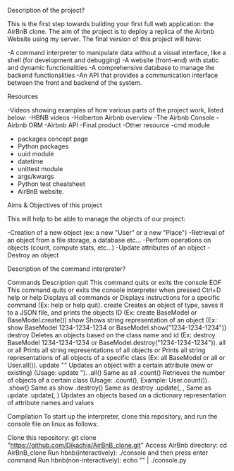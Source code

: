 Description of the project?

This is the first step towards building your first full web application: the AirBnB clone. The aim of the project is to deploy a replica of the Airbnb Website using my server. The final version of this project will have:

-A command interpreter to manipulate data without a visual interface, like a shell (for development and debugging)
-A website (front-end) with static and dynamic functionalities
-A comprehensive database to manage the backend functionalities
-An API that provides a communication interface between the front and backend of the system.

Resources

-Videos showing examples of how various parts of the project work, listed below:
-HBNB videos
-Holberton Airbnb overview
-The Airbnb Console
-Airbnb ORM
-Airbnb API
-Final product
-Other resource
-cmd module
- packages concept page
- Python packages
- uuid module
- datetime
- unittest module
- args/kwargs
- Python test cheatsheet
- AirBnB website.

Aims & Objectives of this project

This will help to be able to manage the objects of our project:

-Creation of a new object (ex: a new "User" or a new "Place")
-Retrieval of an object from a file storage, a database etc...
-Perform operations on objects (count, compute stats, etc...)
-Update attributes of an object
-Destroy an object

Description of the command interpreter?

Commands	Description
quit	This command quits or exits the console
EOF	This command quits or exits the console interpreter when pressed Ctrl+D
help or help <command>	Displays all commands or Displays instructions for a specific command (Ex: help or help quit).
create <class>	Creates an object of type, saves it to a JSON file, and prints the objects ID (Ex: create BaseModel or BaseModel.create())
show <class> <ID>	Shows string representation of an object (Ex: show BaseModel 1234-1234-1234 or BaseModel.show("1234-1234-1234"))
destroy <class> <ID>	Deletes an objects based on the class name and id (Ex: destroy BaseModel 1234-1234-1234 or BaseModel.destroy("1234-1234-1234")).
all or all <class>	Prints all string representations of all objects or Prints all string representations of all objects of a specific class (Ex: all BaseModel or all or User.all()).
update <class> <id> <attribute name> "<attribute value>"	Updates an object with a certain attribute (new or existing) (Usage: update <class name> <id> <attribute name> "<attribute value>).
<class>.all()	Same as all <class>
<class>.count()	Retrieves the number of objects of a certain class (Usage: <class name>.count(), Example: User.count()).
<class>.show(<ID>)	Same as show <class> <ID>
<class>.destroy(<ID>)	Same as destroy <class> <ID>
<class>.update(<ID>, <attribute name>, <attribute value>	Same as update <class> <ID> <attribute name> <attribute value>
<class>.update(<ID>, <dictionary representation>)	Updates an objects based on a dictionary representation of attribute names and values

Compilation
To start up the interpreter, clone this repository, and run the console file on linux as follows:

Clone this repository: git clone "https://github.com/Dikachis/AirBnB_clone.git"
Access AirBnb directory: cd AirBnB_clone
Run hbnb(interactively): ./console and then press enter command
Run hbnb(non-interactively): echo "<command>" | ./console.py
